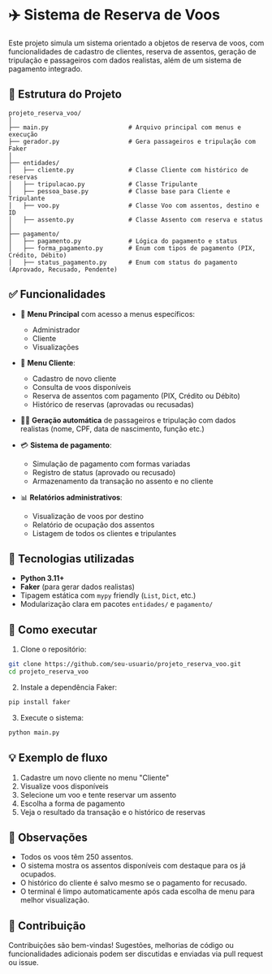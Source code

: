 
# ✈️ Sistema de Reserva de Voos

Este projeto simula um sistema orientado a objetos de reserva de voos, com funcionalidades de cadastro de clientes, reserva de assentos, geração de tripulação e passageiros com dados realistas, além de um sistema de pagamento integrado.

## 📁 Estrutura do Projeto

```
projeto_reserva_voo/
│
├── main.py                      # Arquivo principal com menus e execução
├── gerador.py                   # Gera passageiros e tripulação com Faker
│
├── entidades/
│   ├── cliente.py               # Classe Cliente com histórico de reservas
│   ├── tripulacao.py            # Classe Tripulante
│   ├── pessoa_base.py           # Classe base para Cliente e Tripulante
│   ├── voo.py                   # Classe Voo com assentos, destino e ID
│   ├── assento.py               # Classe Assento com reserva e status
│
├── pagamento/
│   ├── pagamento.py             # Lógica do pagamento e status
│   ├── forma_pagamento.py       # Enum com tipos de pagamento (PIX, Crédito, Débito)
│   ├── status_pagamento.py      # Enum com status do pagamento (Aprovado, Recusado, Pendente)
```

## ✅ Funcionalidades

- 📌 **Menu Principal** com acesso a menus específicos:
  - Administrador
  - Cliente
  - Visualizações

- 👤 **Menu Cliente**:
  - Cadastro de novo cliente
  - Consulta de voos disponíveis
  - Reserva de assentos com pagamento (PIX, Crédito ou Débito)
  - Histórico de reservas (aprovadas ou recusadas)

- 🧑‍✈️ **Geração automática** de passageiros e tripulação com dados realistas (nome, CPF, data de nascimento, função etc.)

- 💳 **Sistema de pagamento**:
  - Simulação de pagamento com formas variadas
  - Registro de status (aprovado ou recusado)
  - Armazenamento da transação no assento e no cliente

- 📊 **Relatórios administrativos**:
  - Visualização de voos por destino
  - Relatório de ocupação dos assentos
  - Listagem de todos os clientes e tripulantes

## 🧪 Tecnologias utilizadas

- **Python 3.11+**
- **Faker** (para gerar dados realistas)
- Tipagem estática com `mypy` friendly (`List`, `Dict`, etc.)
- Modularização clara em pacotes `entidades/` e `pagamento/`

## 🚀 Como executar

1. Clone o repositório:

```bash
git clone https://github.com/seu-usuario/projeto_reserva_voo.git
cd projeto_reserva_voo
```

2. Instale a dependência Faker:

```bash
pip install faker
```

3. Execute o sistema:

```bash
python main.py
```

## 💡 Exemplo de fluxo

1. Cadastre um novo cliente no menu "Cliente"
2. Visualize voos disponíveis
3. Selecione um voo e tente reservar um assento
4. Escolha a forma de pagamento
5. Veja o resultado da transação e o histórico de reservas

## 📌 Observações

- Todos os voos têm 250 assentos.
- O sistema mostra os assentos disponíveis com destaque para os já ocupados.
- O histórico do cliente é salvo mesmo se o pagamento for recusado.
- O terminal é limpo automaticamente após cada escolha de menu para melhor visualização.

## 🤝 Contribuição

Contribuições são bem-vindas! Sugestões, melhorias de código ou funcionalidades adicionais podem ser discutidas e enviadas via pull request ou issue.

